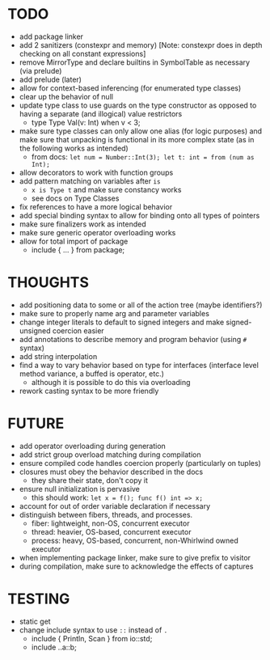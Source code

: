 # TODO

- add package linker
- add 2 sanitizers (constexpr and memory) [Note: constexpr does in depth checking on all constant expressions]
- remove MirrorType and declare builtins in SymbolTable as necessary (via prelude)
- add prelude (later)
- allow for context-based inferencing (for enumerated type classes)
- clear up the behavior of null
- update type class to use guards on the type constructor as opposed to having
a separate (and illogical) value restrictors
  * type Type Val(v: Int) when v < 3;
- make sure type classes can only allow one alias (for logic purposes)
and make sure that unpacking is functional in its more complex state (as in the
following works as intended)
  * from docs: `let num = Number::Int(3); let t: int = from (num as Int);`
- allow decorators to work with function groups
- add pattern matching on variables after `is`
  * `x is Type t`
and make sure constancy works
  * see docs on Type Classes
- fix references to have a more logical behavior
- add special binding syntax to allow for binding onto all types of pointers
- make sure finalizers work as intended
- make sure generic operator overloading works
- allow for total import of package
  * include { ... } from package;

# THOUGHTS

- add positioning data to some or all of the action tree (maybe identifiers?)
- make sure to properly name arg and parameter variables
- change integer literals to default to signed integers and make signed-unsigned coercion easier
- add annotations to describe memory and program behavior (using `#` syntax)
- add string interpolation
- find a way to vary behavior based on type for interfaces (interface level method variance, a buffed is operator, etc.)
  * although it is possible to do this via overloading
- rework casting syntax to be more friendly

# FUTURE

- add operator overloading during generation
- add strict group overload matching during compilation
- ensure compiled code handles coercion properly (particularly on tuples)
- closures must obey the behavior described in the docs
  * they share their state, don't copy it
- ensure null initialization is pervasive
  * this should work: `let x = f(); func f() int => x;`
- account for out of order variable declaration if necessary
- distinguish between fibers, threads, and processes.
  * fiber: lightweight, non-OS, concurrent executor
  * thread: heavier, OS-based, concurrent executor
  * process: heavy, OS-based, concurrent, non-Whirlwind owned executor
- when implementing package linker, make sure to give prefix to visitor
- during compilation, make sure to acknowledge the effects of captures

# TESTING

- static get
- change include syntax to use `::` instead of `.`
  * include { Println, Scan } from io::std;
  * include ..a::b;

